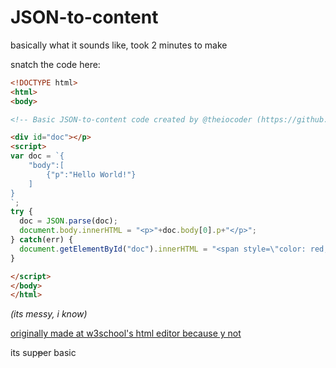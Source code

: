 # JSON-to-content
basically what it sounds like, took 2 minutes to make

snatch the code here:
```html
<!DOCTYPE html>
<html>
<body>

<!-- Basic JSON-to-content code created by @theiocoder (https://github.com/theiocoder)-->

<div id="doc"></p>
<script>
var doc = `{
	"body":[
		{"p":"Hello World!"}
    ]
}
`;
try {
  doc = JSON.parse(doc);
  document.body.innerHTML = "<p>"+doc.body[0].p+"</p>";
} catch(err) {
  document.getElementById("doc").innerHTML = "<span style=\"color: red;\">JSON Error: "+err.message+"</span>";
}

</script>
</body>
</html>
```
_(its messy, i know)_

[originally made at w3school's html editor because y not](https://www.w3schools.com/code/tryit.asp?filename=GR6M4Q5EPKKT)

its sup~~p~~er basic

